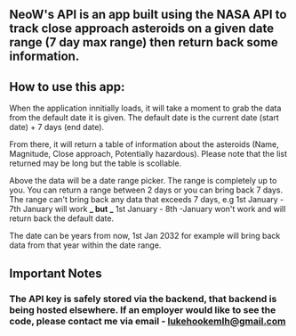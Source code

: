 ## NeoW's API is an app built using the NASA API to track close approach asteroids on a given date range (7 day max range) then return back some information.

## How to use this app:

When the application innitially loads, it will take a moment to grab the data from the default date it is given. The default date is the current date (start date) + 7 days (end date).

From there, it will return a table of information about the asteroids (Name, Magnitude, Close approach, Potentially hazardous). Please note that the list returned may be long but the table is scollable.

Above the data will be a date range picker. The range is completely up to you. You can return a range between 2 days or you can bring back 7 days. The range can't bring back any data that exceeds 7 days, e.g 1st January - 7th January will work **_ but _** 1st January - 8th -January won't work and will return back the default date.

The date can be years from now, 1st Jan 2032 for example will bring back data from that year within the date range.

## Important Notes

### The API key is safely stored via the backend, that backend is being hosted elsewhere. If an employer would like to see the code, please contact me via email - lukehookemlh@gmail.com
